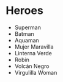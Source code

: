 # Heroes

* Superman
* Batman
* Aquaman
* Mujer Maravilla
* Linterna Verde
* Robin
* Volcán Negro
* Virgulilla Woman
